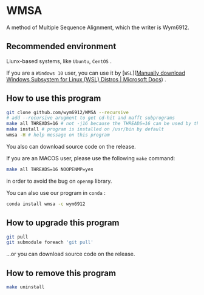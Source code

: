 # WMSA

A method of Multiple Sequence Alignment, which the writer is Wym6912.

## Recommended environment

Liunx-based systems, like `Ubuntu`, `CentOS` .

If you are a `Windows 10` user, you can use it by  [`WSL`]([Manually download Windows Subsystem for Linux (WSL) Distros | Microsoft Docs](https://docs.microsoft.com/en-us/windows/wsl/install-manual)) .

## How to use this program

```bash
git clone github.com/wym6912/WMSA --recursive 
# add --recursive arugment to get cd-hit and mafft subprograms
make all THREADS=16 # not -j16 because the THREADS=16 can be used by the subprograms
make install # program is installed on /usr/bin by default
wmsa -H # help message on this program
```

You also can download source code on the release.

If you are an MACOS user, please use the following `make` command:

```bash
make all THREADS=16 NOOPENMP=yes
```

in order to avoid the bug on `openmp` library.

You can also use our program in `conda` :

```bash
conda install wmsa -c wym6912 
```

## How to upgrade this program

```bash
git pull
git submodule foreach 'git pull'
```

...or you can download source code on the release.

## How to remove this program

```bash
make uninstall
```

